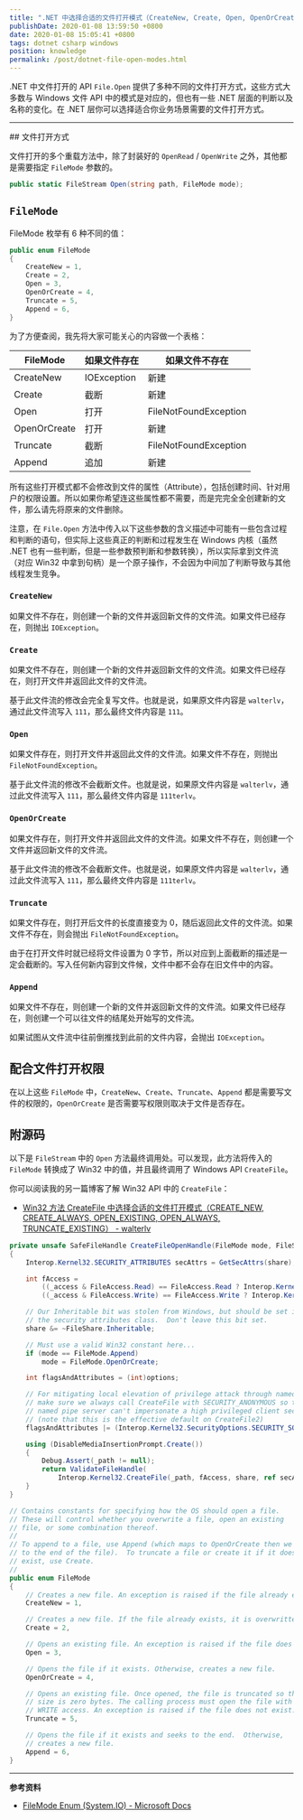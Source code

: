 ```yaml
---
title: ".NET 中选择合适的文件打开模式（CreateNew, Create, Open, OpenOrCreate, Truncate, Append）"
publishDate: 2020-01-08 13:59:50 +0800
date: 2020-01-08 15:05:41 +0800
tags: dotnet csharp windows
position: knowledge
permalink: /post/dotnet-file-open-modes.html
---
```


.NET 中文件打开的 API `File.Open` 提供了多种不同的文件打开方式，这些方式大多数与 Windows 文件 API 中的模式是对应的，但也有一些 .NET 层面的判断以及名称的变化。在 .NET 层你可以选择适合你业务场景需要的文件打开方式。

---

<div id="toc"></div>
## 文件打开方式

文件打开的多个重载方法中，除了封装好的 `OpenRead` / `OpenWrite` 之外，其他都是需要指定 `FileMode` 参数的。

```csharp
public static FileStream Open(string path, FileMode mode);
```

## `FileMode`

FileMode 枚举有 6 种不同的值：

```csharp
public enum FileMode
{
    CreateNew = 1,
    Create = 2,
    Open = 3,
    OpenOrCreate = 4,
    Truncate = 5,
    Append = 6,
}
```

为了方便查阅，我先将大家可能关心的内容做一个表格：

| FileMode     | 如果文件存在 | 如果文件不存在        |
| ------------ | ------------ | --------------------- |
| CreateNew    | IOException  | 新建                  |
| Create       | 截断         | 新建                  |
| Open         | 打开         | FileNotFoundException |
| OpenOrCreate | 打开         | 新建                  |
| Truncate     | 截断         | FileNotFoundException |
| Append       | 追加         | 新建                  |

所有这些打开模式都不会修改到文件的属性（Attribute），包括创建时间、针对用户的权限设置。所以如果你希望连这些属性都不需要，而是完完全全创建新的文件，那么请先将原来的文件删除。

注意，在 `File.Open` 方法中传入以下这些参数的含义描述中可能有一些包含过程和判断的语句，但实际上这些真正的判断和过程发生在 Windows 内核（虽然 .NET 也有一些判断，但是一些参数预判断和参数转换），所以实际拿到文件流（对应 Win32 中拿到句柄）是一个原子操作，不会因为中间加了判断导致与其他线程发生竞争。

### `CreateNew`

如果文件不存在，则创建一个新的文件并返回新文件的文件流。如果文件已经存在，则抛出 `IOException`。

### `Create`

如果文件不存在，则创建一个新的文件并返回新文件的文件流。如果文件已经存在，则打开文件并返回此文件的文件流。

基于此文件流的修改会完全复写文件。也就是说，如果原文件内容是 `walterlv`，通过此文件流写入 `111`，那么最终文件内容是 `111`。

### `Open`

如果文件存在，则打开文件并返回此文件的文件流。如果文件不存在，则抛出 `FileNotFoundException`。

基于此文件流的修改不会截断文件。也就是说，如果原文件内容是 `walterlv`，通过此文件流写入 `111`，那么最终文件内容是 `111terlv`。

### `OpenOrCreate`

如果文件存在，则打开文件并返回此文件的文件流。如果文件不存在，则创建一个文件并返回新文件的文件流。

基于此文件流的修改不会截断文件。也就是说，如果原文件内容是 `walterlv`，通过此文件流写入 `111`，那么最终文件内容是 `111terlv`。

### `Truncate`

如果文件存在，则打开后文件的长度直接变为 0，随后返回此文件的文件流。如果文件不存在，则会抛出 `FileNotFoundException`。

由于在打开文件时就已经将文件设置为 0 字节，所以对应到上面截断的描述是一定会截断的。写入任何新内容到文件候，文件中都不会存在旧文件中的内容。

### `Append`

如果文件不存在，则创建一个新的文件并返回新文件的文件流。如果文件已经存在，则创建一个可以往文件的结尾处开始写的文件流。

如果试图从文件流中往前倒推找到此前的文件内容，会抛出 `IOException`。

## 配合文件打开权限

在以上这些 `FileMode` 中，`CreateNew`、`Create`、`Truncate`、`Append` 都是需要写文件的权限的，`OpenOrCreate` 是否需要写权限则取决于文件是否存在。

## 附源码

以下是 `FileStream` 中的 `Open` 方法最终调用处。可以发现，此方法将传入的 `FileMode` 转换成了 Win32 中的值，并且最终调用了 Windows API `CreateFile`。

你可以阅读我的另一篇博客了解 Win32 API 中的 `CreateFile`：

- [Win32 方法 CreateFile 中选择合适的文件打开模式（CREATE_NEW, CREATE_ALWAYS, OPEN_EXISTING, OPEN_ALWAYS, TRUNCATE_EXISTING） - walterlv](/post/win32-file-open-modes)

```csharp
private unsafe SafeFileHandle CreateFileOpenHandle(FileMode mode, FileShare share, FileOptions options)
{
    Interop.Kernel32.SECURITY_ATTRIBUTES secAttrs = GetSecAttrs(share);

    int fAccess =
        ((_access & FileAccess.Read) == FileAccess.Read ? Interop.Kernel32.GenericOperations.GENERIC_READ : 0) |
        ((_access & FileAccess.Write) == FileAccess.Write ? Interop.Kernel32.GenericOperations.GENERIC_WRITE : 0);

    // Our Inheritable bit was stolen from Windows, but should be set in
    // the security attributes class.  Don't leave this bit set.
    share &= ~FileShare.Inheritable;

    // Must use a valid Win32 constant here...
    if (mode == FileMode.Append)
        mode = FileMode.OpenOrCreate;

    int flagsAndAttributes = (int)options;

    // For mitigating local elevation of privilege attack through named pipes
    // make sure we always call CreateFile with SECURITY_ANONYMOUS so that the
    // named pipe server can't impersonate a high privileged client security context
    // (note that this is the effective default on CreateFile2)
    flagsAndAttributes |= (Interop.Kernel32.SecurityOptions.SECURITY_SQOS_PRESENT | Interop.Kernel32.SecurityOptions.SECURITY_ANONYMOUS);

    using (DisableMediaInsertionPrompt.Create())
    {
        Debug.Assert(_path != null);
        return ValidateFileHandle(
            Interop.Kernel32.CreateFile(_path, fAccess, share, ref secAttrs, mode, flagsAndAttributes, IntPtr.Zero));
    }
}
```

```csharp
// Contains constants for specifying how the OS should open a file.
// These will control whether you overwrite a file, open an existing
// file, or some combination thereof.
//
// To append to a file, use Append (which maps to OpenOrCreate then we seek
// to the end of the file).  To truncate a file or create it if it doesn't
// exist, use Create.
//
public enum FileMode
{
    // Creates a new file. An exception is raised if the file already exists.
    CreateNew = 1,

    // Creates a new file. If the file already exists, it is overwritten.
    Create = 2,

    // Opens an existing file. An exception is raised if the file does not exist.
    Open = 3,

    // Opens the file if it exists. Otherwise, creates a new file.
    OpenOrCreate = 4,

    // Opens an existing file. Once opened, the file is truncated so that its
    // size is zero bytes. The calling process must open the file with at least
    // WRITE access. An exception is raised if the file does not exist.
    Truncate = 5,

    // Opens the file if it exists and seeks to the end.  Otherwise,
    // creates a new file.
    Append = 6,
}
```

---

**参考资料**

- [FileMode Enum (System.IO) - Microsoft Docs](https://docs.microsoft.com/en-us/dotnet/api/system.io.filemode?view=netframework-4.8)

